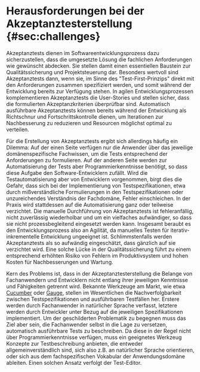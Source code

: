 
# Herausforderungen bei der Akzeptanztesterstellung {#sec:challenges}

Akzeptanztests dienen im Softwareentwicklungsprozess dazu sicherzustellen, dass die umgesetzte Lösung die fachlichen Anforderungen wie gewünscht abdecken. Sie stellen damit einen essentiellen Baustein zur Qualitätssicherung und Projektsteuerung dar. Besonders wertvoll sind Akzeptanztests dann, wenn sie, im Sinne des "Test-First-Prinzips" direkt mit den Anforderungen zusammen spezifiziert werden, und somit während der Entwicklung bereits zur Verfügung stehen. In agilen Entwicklungsprozessen komplementieren Akzeptanztests die User-Stories und stellen sicher, dass die formulierten Akzeptanzkriterien überprüfbar sind. Automatisch ausführbare Akzeptanztests können bereits während der Entwicklung als Richtschnur und Fortschrittskontrolle dienen, um Iterationen zur Nachbesserung zu reduzieren und Resourcen möglichst optimal zu verteilen.

Für die Erstellung von Akzeptanztests ergibt sich allerdings häufig ein Dilemma: Auf der einen Seite verfügen nur die Anwender über das jeweilige domänenspezifische Fachwissen, um die Tests entsprechend der Anforderungen zu formulieren. Auf der anderen Seite werden zur Automatisierung der Tests aber Programmierkenntnisse benötigt, so dass diese Aufgabe den Software-Entwicklern zufällt. Wird die Testautomatisierung aber von Entwicklern vorgenommen, birgt dies die Gefahr, dass sich bei der Implementierung von Testspezifikationen, etwa durch mißverständliche Formulierungen in den Testspezifikationen oder unzureichendes Verständnis der Fachdomäne, Fehler einschleichen. In der Praxis wird stattdessen auf die Automatisierung ganz oder teilweise verzichtet. Die manuelle Durchführung von Akzeptanztests ist fehleranfällig, nicht zuverlässig wiederholbar und um ein vielfaches aufwändiger, so dass sie nicht prozessbegleitend eingesetzt werden kann. Insgesamt beraubt es den Entwicklungsprozess also an Agilität, da manuelles Testen für iterativ-inkrementelle Entwicklung ungeeignet ist. Schlimmstenfalls werden Akzeptanztests als so aufwändig eingeschätzt, dass gänzlich auf sie verzichtet wird. Eine solche Lücke in der Qualitätssicherung führt zu einem entsprechend erhöhten Risiko von Fehlern im Produktivsystem und hohen Kosten für Nachbesserungen und Wartung.

Kern des Problems ist, dass in der Akzeptanztesterstellung die Belange von Fachanwendern und Entwicklern nicht entlang ihrer jeweiligen Kenntnisse und Fähigkeiten getrennt wird. Bekannte Werkzeuge am Markt, wie etwa [Cucumber](https://cucumber.io/) oder [Gauge](https://gauge.org/), stellen im Wesentlichen die Nachverfolgbarkeit zwischen Testspezifikationen und ausführbaren Testfällen her. Erstere werden durch Fachanwender in natürlicher Sprache verfasst, letztere werden durch Entwickler unter Bezug auf die jeweiligen Spezifikationen implementiert. Um der geschilderten Problematik zu begegnen muss das Ziel aber sein, die Fachanwender selbst in die Lage zu versetzen, automatisch ausführbare Tests zu beschreiben. Da diese in der Regel nicht über Programmierkenntnisse verfügen, muss ein geeignetes Werkzeug Konzepte zur Testbeschreibung anbieten, die entweder allgemeinverständlich sind, sich also z.B. an natürlicher Sprache orientieren, oder sich aus dem fachspezifischen Vokabular der Anwendungsdomäne ableiten. Einen solchen Ansatz verfolgt der Test-Editor.